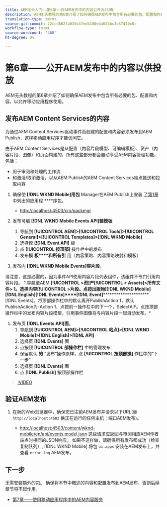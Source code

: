 ```yaml
---
title: AEM无头入门——第6章——将AEM发布中的内容公开为JSON
description: AEM无头教程的第6章介绍了如何确保AEM发布中包含所有必要的包、配置和内容，以允许从移动应用程序进行使用。
translation-type: tm+mt
source-git-commit: 22ccd6627a035b37edb180eb4633bc3b57470c0c
workflow-type: tm+mt
source-wordcount: '468'
ht-degree: 0%

---
```



# 第6章——公开AEM发布中的内容以供投放

AEM无头教程的第6章介绍了如何确保AEM发布中包含所有必要的包、配置和内容，以允许移动应用程序使用。

## 发布AEM Content Services的内容

为通过AEM Content Services驱动事件而创建的配置和内容必须发布到AEM Publish，这样移动应用程序才能访问它。

由于AEM Content Services是从配置（内容片段模型、可编辑模板）、资产（内容片段、图像）和页面构建的，所有这些部分都会自动享受AEM内容管理功能，包括：

* 用于审阅和处理的工作流
* 和激活/取消激活，以从AEM Publish的AEM Content Services端点推送和拉取内容

1. 确保使 **[!DNL WKND Mobile]用包** Manager在AEM Publish上安装 [了第1章](./chapter-1.md#wknd-mobile-application-packages)中列出的应用程 ****序包。
   * [http://localhost:4503/crx/packmgr](http://localhost:4503/crx/packmgr)

1. 发布可编 **[!DNL WKND Mobile Events API]辑模板**
   1. 导航到 **[!UICONTROL AEM]>[!UICONTROL Tools]>[!UICONTROL General]>[!UICONTROL Templates]>[!DNL WKND Mobile]**
   1. 选择模 **[!DNL Event API]** 板
   1. 点 **[!UICONTROL 按顶部]** 操作栏中的发布
   1. 发布模 **板****和所有引** 用（内容策略、内容策略映射和模板）

1. 发布内 **[!DNL WKND Mobile Events]容片段**。

请注意，这是必需的，因为事件API使用内容片段列表组件，该组件不专门引用内容片段。
1.导航至AEM **[!UICONTROL >资]产[!UICONTROL > Assets]>所有文件> 1。选择内容[!UICONTROL >片段。点按出版物][!DNL WKND Mobile][!DNL English][!DNL Events]****[!DNL Event]***********************[!DNL Events]。将顶部操作栏中的默认离开PublishAction 1，默认PublishAction为-Action 1，点按前一操作栏中的下一个，SelectAlF。点按顶部操作栏中的发布内容片段模型，引用事件图像将与内容片段一起自动发布。*

1. 发布页 **[!DNL Events API]面**。
   1. 导航到 **[!UICONTROL AEM]>[!UICONTROL 站点]>[!DNL WKND Mobile]>[!DNL English]>[!DNL API]**
   1. 选择页 **[!DNL Events]** 面
   1. 点按顶 **[!UICONTROL 部操作栏]** 中的管理发布
   1. 保留默认 **的** “发布”操作原样，点 **[!UICONTROL 按顶部操]** 作栏中的“下一步”
   1. 选择页 **[!DNL Events]** 面
   1. 点 **[!DNL Publish]** 按顶部操作栏

>[!VIDEO](https://video.tv.adobe.com/v/28343/?quality=12&learn=on)

## 验证AEM发布

1. 在新的Web浏览器中，确保您已注销AEM发布并请求以下URL(替 `http://localhost:4503` 换正在运行的任何主机：端口AEM发布)。

   * [http://localhost:4503/content/wknd-mobile/en/api/events.model.json](http://localhost:4503/content/wknd-mobile/en/api/events.model.tidy.json)
   这些请求应返回与审阅相应AEM作者端点时相同的JSON响应。 如果不这样做，请确保所有发布都成功（检查复制队列）, [!DNL WKND Mobile] 将包 `ui.apps` 安装在AEM发布上，并查看 `error.log` AEM发布。

## 下一步

无需安装额外的包。 确保将本节中概述的内容和配置发布到AEM发布，否则后续章节将不起作用。

* [第7章——使用移动应用程序中的AEM内容服务](./chapter-7.md)
